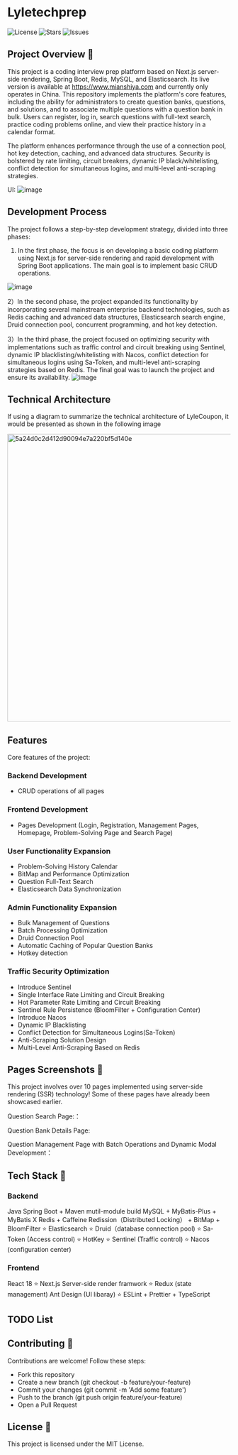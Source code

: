 # Lyletechprep

![License](https://img.shields.io/github/license/Lyle-Lyle/lettytechprep)
![Stars](https://img.shields.io/github/stars/Lyle-Lyle/lettytechprep)
![Issues](https://img.shields.io/github/issues/Lyle-Lyle/lettytechprep)


## Project Overview 📖
This project is a coding interview prep platform based on Next.js server-side rendering, Spring Boot, Redis, MySQL, and Elasticsearch. Its live version is available at https://www.mianshiya.com and currently only operates in China. This repository implements the platform's core features, including the ability for administrators to create question banks, questions, and solutions, and to associate multiple questions with a question bank in bulk. Users can register, log in, search questions with full-text search, practice coding problems online, and view their practice history in a calendar format.

The platform enhances performance through the use of a connection pool, hot key detection, caching, and advanced data structures. Security is bolstered by rate limiting, circuit breakers, dynamic IP black/whitelisting, conflict detection for simultaneous logins, and multi-level anti-scraping strategies.


UI:
![image](https://github.com/user-attachments/assets/fbf1c8cd-868c-4cb9-a79b-4f6dce533cdf)



## Development Process
The project follows a step-by-step development strategy, divided into three phases:

1) In the first phase, the focus is on developing a basic coding platform using Next.js for server-side rendering and rapid development with Spring Boot applications. The main goal is to implement basic CRUD operations.

![image](https://github.com/user-attachments/assets/049d6150-19b6-4c85-b86b-751d0af07029)

2）In the second phase, the project expanded its functionality by incorporating several mainstream enterprise backend technologies, such as Redis caching and advanced data structures, Elasticsearch search engine, Druid connection pool, concurrent programming, and hot key detection.

3）In the third phase, the project focused on optimizing security with implementations such as traffic control and circuit breaking using Sentinel, dynamic IP blacklisting/whitelisting with Nacos, conflict detection for simultaneous logins using Sa-Token, and multi-level anti-scraping strategies based on Redis. The final goal was to launch the project and ensure its availability.
![image](https://github.com/user-attachments/assets/dd4328bf-1595-4c8a-8341-34fb7adf969d)





## Technical Architecture

If using a diagram to summarize the technical architecture of LyleCoupon, it would be presented as shown in the following image

<img width="648" alt="5a24d0c2d412d90094e7a220bf5d140e" src="https://github.com/user-attachments/assets/598c8303-ca35-4bc8-b439-8666c25447c2">





## Features

Core features of the project:

### Backend Development
- CRUD operations of all pages


### Frontend Development
- Pages Development (Login, Registration, Management Pages, Homepage, Problem-Solving Page and Search Page)


### User Functionality Expansion
- Problem-Solving History Calendar
- BitMap and Performance Optimization
- Question Full-Text Search
- Elasticsearch Data Synchronization

### Admin Functionality Expansion
- Bulk Management of Questions
- Batch Processing Optimization
- Druid Connection Pool
- Automatic Caching of Popular Question Banks
- Hotkey detection


### Traffic Security Optimization
- Introduce Sentinel
- Single Interface Rate Limiting and Circuit Breaking
- Hot Parameter Rate Limiting and Circuit Breaking
- Sentinel Rule Persistence (BloomFilter + Configuration Center)
- Introduce Nacos
- Dynamic IP Blacklisting
- Conflict Detection for Simultaneous Logins(Sa-Token)
- Anti-Scraping Solution Design
- Multi-Level Anti-Scraping Based on Redis






## Pages Screenshots 📸
This project involves over 10 pages implemented using server-side rendering (SSR) technology! Some of these pages have already been showcased earlier.

Question Search Page:：

Question Bank Details Page:

Question Management Page with Batch Operations and Dynamic Modal Development：



## Tech Stack 🚀

### Backend
Java Spring Boot  + Maven mutil-module build
MySQL + MyBatis-Plus + MyBatis X
Redis + Caffeine
Redission（Distributed Locking） + BitMap + BloomFilter
⭐️ Elasticsearch 
⭐️ Druid（database connection pool)
⭐️ Sa-Token (Access control)
⭐️ HotKey 
⭐️ Sentinel (Traffic control)
⭐️ Nacos (configuration center)

### Frontend
React 18 
⭐️ Next.js Server-side render framwork
⭐️ Redux (state management)
Ant Design (UI libaray)
⭐️ ESLint + Prettier + TypeScript



## TODO List




## Contributing 🤝
Contributions are welcome! Follow these steps:

- Fork this repository
- Create a new branch (git checkout -b feature/your-feature)
- Commit your changes (git commit -m 'Add some feature')
- Push to the branch (git push origin feature/your-feature)
- Open a Pull Request



## License 📄
This project is licensed under the MIT License.






